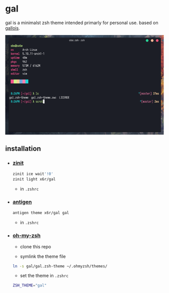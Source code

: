 # gal

gal is a minimalst zsh theme intended primarly for personal use. based on [gallois](https://github.com/ohmyzsh/ohmyzsh/blob/master/themes/gallois.zsh-theme).

![scrot](./assets/scrot.png)

## installation

- ### [zinit](https://github.com/zdharma-continuum/zinit)

  ```sh
  zinit ice wait'!0'
  zinit light x6r/gal
  ```

  - in `.zshrc`

- ### [antigen](https://github.com/zsh-users/antigen)

  ```sh
  antigen theme x6r/gal gal
  ```

  - in `.zshrc`

- ### [oh-my-zsh](https://github.com/ohmyzsh/ohmyzsh)

  - clone this repo

  - symlink the theme file

  ```sh
  ln -s gal/gal.zsh-theme ~/.ohmyzsh/themes/
  ```

  - set the theme in `.zshrc`

  ```sh
  ZSH_THEME="gal"
  ```
